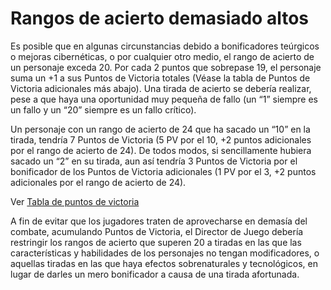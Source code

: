 # Rangos de acierto demasiado altos

Es posible que en algunas circunstancias debido a bonificadores teúrgicos o mejoras cibernéticas, o por cualquier otro medio, el rango de acierto de un personaje exceda 20. Por cada 2 puntos que sobrepase 19, el personaje suma un +1 a sus Puntos de Victoria totales (Véase la tabla de Puntos de Victoria adicionales más abajo). Una tirada de acierto se debería realizar, pese a que haya una oportunidad muy pequeña de fallo (un “1” siempre es un fallo y un “20” siempre es un fallo crítico).

Un personaje con un rango de acierto de 24 que ha sacado un “10” en la tirada, tendría 7 Puntos de Victoria (5 PV por el 10, +2 puntos adicionales por el rango de acierto de 24). De todos modos, si sencillamente hubiera sacado un “2” en su tirada, aun así tendría 3 Puntos de Victoria por el bonificador de los Puntos de Victoria adicionales (1 PV por el 3, +2 puntos adicionales por el rango de acierto de 24).

Ver <a href="/reglas/tabla-de-puntos-de-victoria">Tabla de puntos de victoria</a>

A fin de evitar que los jugadores traten de aprovecharse en demasía del combate, acumulando Puntos de Victoria, el Director de Juego debería restringir los rangos de acierto que superen 20 a tiradas en las que las características y habilidades de los personajes no tengan modificadores, o aquellas tiradas en las que haya efectos sobrenaturales y tecnológicos, en lugar de darles un mero bonificador a causa de una tirada afortunada.

